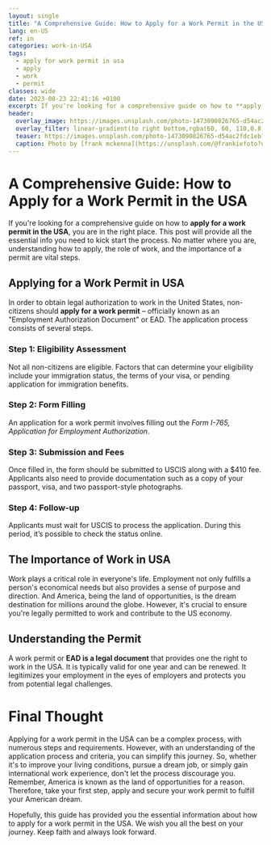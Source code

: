 ```yaml
---
layout: single
title: "A Comprehensive Guide: How to Apply for a Work Permit in the USA"
lang: en-US
ref: in
categories: work-in-USA
tags:
  - apply for work permit in usa
  - apply
  - work
  - permit
classes: wide
date: 2023-08-23 22:41:16 +0100
excerpt: If you're looking for a comprehensive guide on how to **apply for a work permit in the USA**, you are in the right place.
header:
  overlay_image: https://images.unsplash.com/photo-1473090826765-d54ac2fdc1eb?crop=entropy&cs=tinysrgb&fit=max&fm=jpg&ixid=M3w0Nzk0ODB8MHwxfHNlYXJjaHwyfHxhcHBseSUyMGZvciUyMHdvcmslMjBwZXJtaXQlMjBpbiUyMHVzYSUyQyUyMGFwcGx5JTJDJTIwd29yayUyQyUyMHBlcm1pdHxlbnwwfDB8fHwxNjkyODI2ODc2fDA&ixlib=rb-4.0.3&q=80&w=1080
  overlay_filter: linear-gradient(to right bottom,rgba(60, 60, 110,0.8), rgba(178, 34, 52, 0.5))
  teaser: https://images.unsplash.com/photo-1473090826765-d54ac2fdc1eb?crop=entropy&cs=tinysrgb&fit=max&fm=jpg&ixid=M3w0Nzk0ODB8MHwxfHNlYXJjaHwyfHxhcHBseSUyMGZvciUyMHdvcmslMjBwZXJtaXQlMjBpbiUyMHVzYSUyQyUyMGFwcGx5JTJDJTIwd29yayUyQyUyMHBlcm1pdHxlbnwwfDB8fHwxNjkyODI2ODc2fDA&ixlib=rb-4.0.3&q=80&w=400
  caption: Photo by [frank mckenna](https://unsplash.com/@frankiefoto?utm_source=wenospeakamericano&utm_medium=referral) on [Unsplash](https://unsplash.com/?utm_source=wenospeakamericano&utm_medium=referral)
---
```


# A Comprehensive Guide: How to Apply for a Work Permit in the USA

If you're looking for a comprehensive guide on how to **apply for a work permit in the USA**, you are in the right place. This post will provide all the essential info you need to kick start the process. No matter where you are, understanding how to apply, the role of work, and the importance of a permit are vital steps.

## Applying for a Work Permit in USA

In order to obtain legal authorization to work in the United States, non-citizens should **apply for a work permit** – officially known as an "Employment Authorization Document" or EAD. The application process consists of several steps.

### **Step 1: Eligibility Assessment**

Not all non-citizens are eligible. Factors that can determine your eligibility include your immigration status, the terms of your visa, or pending application for immigration benefits.

### **Step 2: Form Filling**

An application for a work permit involves filling out the _Form I-765, Application for Employment Authorization_.

### **Step 3: Submission and Fees**

Once filled in, the form should be submitted to USCIS along with a $410 fee. Applicants also need to provide documentation such as a copy of your passport, visa, and two passport-style photographs.

### **Step 4: Follow-up**

Applicants must wait for USCIS to process the application. During this period, it’s possible to check the status online.

## The Importance of Work in USA

Work plays a critical role in everyone's life. Employment not only fulfills a person's economical needs but also provides a sense of purpose and direction. And America, being the land of opportunities, is the dream destination for millions around the globe. However, it's crucial to ensure you're legally permitted to work and contribute to the US economy.

## Understanding the Permit

A work permit or **EAD is a legal document** that provides one the right to work in the USA. It is typically valid for one year and can be renewed. It legitimizes your employment in the eyes of employers and protects you from potential legal challenges.

# Final Thought

Applying for a work permit in the USA can be a complex process, with numerous steps and requirements. However, with an understanding of the application process and criteria, you can simplify this journey. So, whether it's to improve your living conditions, pursue a dream job, or simply gain international work experience, don't let the process discourage you. Remember, America is known as the land of opportunities for a reason. Therefore, take your first step, apply and secure your work permit to fulfill your American dream.

Hopefully, this guide has provided you the essential information about how to apply for a work permit in the USA. We wish you all the best on your journey. Keep faith and always look forward.
